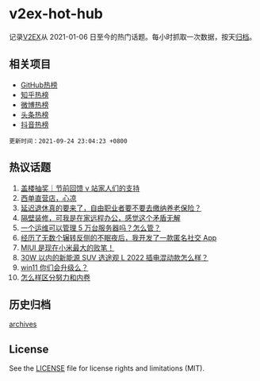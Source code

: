 # v2ex-hot-hub

 记录[V2EX](https://www.v2ex.com/)从 2021-01-06 日至今的热门话题。每小时抓取一次数据，按天[归档](archives)。
 
 ## 相关项目

- [GitHub热榜](https://github.com/snaildev/github-hot-hub)
- [知乎热榜](https://github.com/snaildev/zhihu-hot-hub)
- [微博热榜](https://github.com/snaildev/weibo-hot-hub)
- [头条热榜](https://github.com/snaildev/toutiao-hot-hub)
- [抖音热榜](https://github.com/snaildev/douyin-hot-hub)


 `更新时间：2021-09-24 23:04:23 +0800`

## 热议话题

1. [盖楼抽奖｜节前回馈 v 站家人们的支持](https://www.v2ex.com/t/803832)
1. [西单直营店，心凉](https://www.v2ex.com/t/803799)
1. [延迟退休真的要来了，自由职业者要不要去缴纳养老保险？](https://www.v2ex.com/t/803800)
1. [隔壁装修，可我是在家远程办公，感觉这个矛盾无解](https://www.v2ex.com/t/803878)
1. [一个运维可以管理 5 万台服务器吗？怎么管？](https://www.v2ex.com/t/803912)
1. [经历了无数个辗转反侧的不眠夜后，我开发了一款匿名社交 App](https://www.v2ex.com/t/803825)
1. [MIUI 是现在小米最大的败笔！](https://www.v2ex.com/t/803858)
1. [30W 以内的新能源 SUV 选途观 L 2022 插电混动款怎么样？](https://www.v2ex.com/t/803815)
1. [win11 你们会升级么？](https://www.v2ex.com/t/803945)
1. [怎么样区分努力和内卷](https://www.v2ex.com/t/803900)

## 历史归档

[archives](archives)

## License

See the [LICENSE](LICENSE) file for license rights and limitations (MIT).
